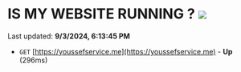 # IS MY WEBSITE RUNNING ? [![](https://img.shields.io/static/v1?label=Sponsor&message=%E2%9D%A4&logo=GitHub&color=%23fe8e86)](https://github.com/sponsors/Youssef-Lehmam)

Last updated: **9/3/2024, 6:13:45 PM**

- `GET` [https://youssefservice.me](https://youssefservice.me) - **Up** (296ms)
